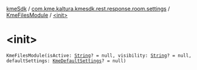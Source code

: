 [kmeSdk](../../index.md) / [com.kme.kaltura.kmesdk.rest.response.room.settings](../index.md) / [KmeFilesModule](index.md) / [&lt;init&gt;](./-init-.md)

# &lt;init&gt;

`KmeFilesModule(isActive: `[`String`](https://kotlinlang.org/api/latest/jvm/stdlib/kotlin/-string/index.html)`? = null, visibility: `[`String`](https://kotlinlang.org/api/latest/jvm/stdlib/kotlin/-string/index.html)`? = null, defaultSettings: `[`KmeDefaultSettings`](../-kme-default-settings/index.md)`? = null)`